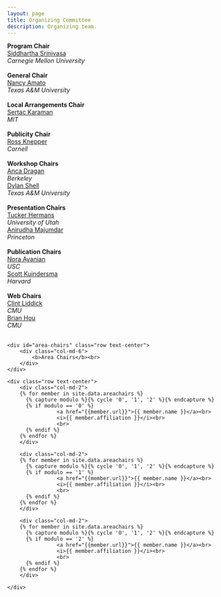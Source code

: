 ```yaml
---
layout: page
title: Organizing Committee
description: Organizing team.
---
```

<div class="container">
    <div class="row text-center">
        <div class="col-md-6">
            <b>Program Chair</b><br>
            <a href="http://www.cs.cmu.edu/~siddh/">Siddhartha Srinivasa</a><br>
            <i>Carnegie Mellon University</i><br>
            <br>
            <b>General Chair</b><br>
            <a href="https://parasol.tamu.edu/~amato/">Nancy Amato</a><br>
            <i>Texas A&M University</i><br>
            <br>
            <b>Local Arrangements Chair</b><br>
            <a href="http://karaman.mit.edu/" >Sertac Karaman</a><br>
            <i>MIT</i><br>
            <br>
            <b>Publicity Chair</b><br>
            <a href="http://www.cs.cornell.edu/~rak/" >Ross Knepper</a><br>
            <i>Cornell</i><br>
            <br>
            <b>Workshop Chairs</b><br>
            <a href="https://people.eecs.berkeley.edu/~anca/">Anca Dragan</a><br>
            <i>Berkeley</i><br>
            <a href="http://robotics.cs.tamu.edu/dshell/">Dylan Shell</a><br>
            <i>Texas A&M University</i><br>
            <br>
            <b>Presentation Chairs</b><br>
            <a href="http://www.cs.utah.edu/~thermans/">Tucker Hermans</a><br>
            <i>University of Utah</i><br>
            <a href="http://web.stanford.edu/~anirudha/">Anirudha Majumdar</a><br>
            <i>Princeton</i><br>
            <br>
            <b>Publication Chairs</b><br>
            <a href="http://www-bcf.usc.edu/~ayanian/">Nora Ayanian</a><br>
            <i>USC</i><br>
            <a href="http://scottk.seas.harvard.edu/">Scott Kuindersma</a><br>
            <i>Harvard</i><br>
            <br>
            <b>Web Chairs</b><br>
            <a href="http://www.clintonliddick.com/">Clint Liddick</a><br>
            <i>CMU</i><br>
            <a href="http://brianhou.com/">Brian Hou</a><br>
            <i>CMU</i><br>
            <br>
            </div>
    </div>

    <div id="area-chairs" class="row text-center">
        <div class="col-md-6">
            <b>Area Chairs</b><br>
        </div>
    </div>

    <div class="row text-center">
        <div class="col-md-2">    
        {% for member in site.data.areachairs %}
          {% capture modulo %}{% cycle '0', '1', '2' %}{% endcapture %}
          {% if modulo == '0' %}
                    <a href="{{member.url}}">{{ member.name }}</a><br>
                    <i>{{ member.affiliation }}</i><br>
                    <br>
          {% endif %}
        {% endfor %}
        </div>

        <div class="col-md-2">    
        {% for member in site.data.areachairs %}
          {% capture modulo %}{% cycle '0', '1', '2' %}{% endcapture %}
          {% if modulo == '1' %}
                    <a href="{{member.url}}">{{ member.name }}</a><br>
                    <i>{{ member.affiliation }}</i><br>
                    <br>
          {% endif %}
        {% endfor %}
        </div>

        <div class="col-md-2">    
        {% for member in site.data.areachairs %}
          {% capture modulo %}{% cycle '0', '1', '2' %}{% endcapture %}
          {% if modulo == '2' %}
                    <a href="{{member.url}}">{{ member.name }}</a><br>
                    <i>{{ member.affiliation }}</i><br>
                    <br>
          {% endif %}
        {% endfor %}
        </div>

    </div>

</div>
